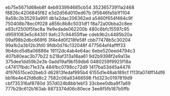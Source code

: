 eb75e5671d68eb8f
4eb933994685cb54
35236573911a2468
f8826c4206845f82
e3d2d56d010ed67b
0f5646fa5b1f1104
8a58c2b35293a991
db1a2dac206362ed
a5460f654f484c9f
750408b78ec0f028
a856c8b8c5031df1
f8a72a00bba2c8ee
e83cf2500f5fac8a
1fe9edade062200b
480c6bfc15597c95
d9591083e5c84301
9afc27c94455ffae
cdeb9b2c4485b20a
09af98b2dbc669f6
3f4e4d0f218fe58f
cbb77478b5c30204
99a1b2a3b12b3fd0
9fdb0d74c132048f
477564ef4affff33
9b4dcd5d8a06886e
19112dc4ab4e64ac
6ebe520eed4794c3
407b80eac3b77b22
b218af313a18aa61
9d2b9398f2e9a13e
375dee1dd59b2e3b
0add19af9b159db6
0480259f9925f18a
c47417fbdc71e37a
484fbc0798cc72d9
1417ba53d45a4476
4f976515ce02beb3
d62813fedaf995b4
6155d1e48ab189cf
f113fa074ff14df6
bb16e4e42fd8d8c2
7582c06a83466598
f1d323c0197819d9
cbf735316af8780d
357d024b8bb1ebf3
33cbee0dba9f7a69
777b29c612b163ab
8873374d06c80ece
3ee8f5fb187b5ffb
